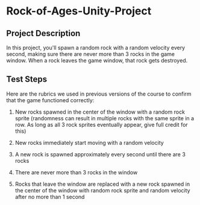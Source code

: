 # Rock-of-Ages-Unity-Project

## Project Description

In this project, you'll spawn a random rock with a random velocity every second, making sure there are never more than 3 rocks in the game window. When a rock leaves the game window, that rock gets destroyed.

## Test Steps

Here are the rubrics we used in previous versions of the course to confirm that the game functioned correctly:

1. New rocks spawned in the center of the window with a random rock sprite (randomness can result in multiple rocks with the same sprite in a row. As long as all 3 rock sprites eventually appear, give full credit for this)

2. New rocks immediately start moving with a random velocity

3. A new rock is spawned approximately every second until there are 3 rocks

4. There are never more than 3 rocks in the window

5. Rocks that leave the window are replaced with a new rock spawned in the center of the window with random rock sprite and random velocity after no more than 1 second
